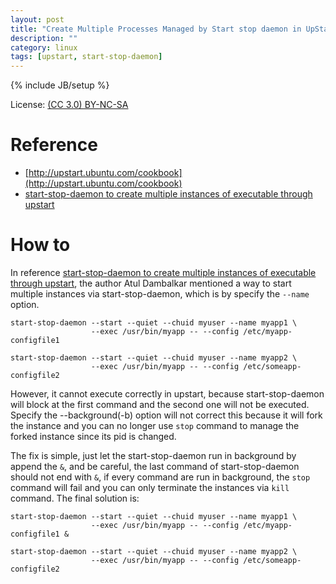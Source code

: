 ```yaml
---
layout: post
title: "Create Multiple Processes Managed by Start stop daemon in UpStart"
description: ""
category: linux
tags: [upstart, start-stop-daemon]
---
```

{% include JB/setup %}

License: [(CC 3.0) BY-NC-SA](http://creativecommons.org/licenses/by-nc-sa/3.0/)

# Reference
* [http://upstart.ubuntu.com/cookbook](http://upstart.ubuntu.com/cookbook)
* [start-stop-daemon to create multiple instances of executable through upstart](http://datum-bits.blogspot.com/2011/09/start-stop-daemon-to-create-multiple.html)

# How to
In reference [start-stop-daemon to create multiple instances of executable through upstart](http://datum-bits.blogspot.com/2011/09/start-stop-daemon-to-create-multiple.html), the author Atul Dambalkar mentioned a way to start multiple instances via start-stop-daemon, which is by specify the `--name` option.

    start-stop-daemon --start --quiet --chuid myuser --name myapp1 \
                      --exec /usr/bin/myapp -- --config /etc/myapp-configfile1

    start-stop-daemon --start --quiet --chuid myuser --name myapp2 \
                      --exec /usr/bin/myapp -- --config /etc/someapp-configfile2

However, it cannot execute correctly in upstart, because start-stop-daemon will block at the first command and the second one will not be executed. Specify the --background(-b) option will not correct this because it will fork the instance and you can no longer use `stop` command to manage the forked instance since its pid is changed.

The fix is simple, just let the start-stop-daemon run in background by append the `&`, and be careful, the last command of start-stop-daemon should not end with `&`, if every command are run in background, the `stop` command will fail and you can only terminate the instances via `kill` command. The final solution is:

    start-stop-daemon --start --quiet --chuid myuser --name myapp1 \
                      --exec /usr/bin/myapp -- --config /etc/myapp-configfile1 &

    start-stop-daemon --start --quiet --chuid myuser --name myapp2 \
                      --exec /usr/bin/myapp -- --config /etc/someapp-configfile2
